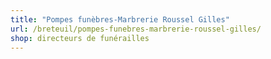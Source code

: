 ```yaml
---
title: "Pompes funèbres-Marbrerie Roussel Gilles"
url: /breteuil/pompes-funebres-marbrerie-roussel-gilles/
shop: directeurs de funérailles
---
```

